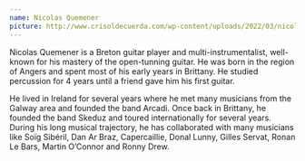 ```yaml
---
name: Nicolas Quemener
picture: http://www.crisoldecuerda.com/wp-content/uploads/2022/03/nicolas_quemener500x500.png
---
```


Nicolas Quemener is a Breton guitar player and multi-instrumentalist, well-known for his mastery of the open-tunning guitar. He was born in the region of Angers and spent most of his early years in Brittany. He studied percussion for 4 years until a friend gave him his first guitar.

He lived in Ireland for several years where he met many musicians from the Galway area and founded the band Arcadi. Once back in Brittany, he founded the band Skeduz and toured internationally for several years. During his long musical trajectory, he has collaborated with many musicians like Soïg Sibéril, Dan Ar Braz, Capercaillie, Donal Lunny, Gilles Servat, Ronan Le Bars, Martin O’Connor and Ronny Drew.
